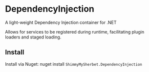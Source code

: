 # DependencyInjection
A light-weight Dependency Injection container for .NET

Allows for services to be registered during runtime, facilitating plugin loaders and staged loading.


## Install
Install via Nuget: nuget install `ShimmyMySherbet.DependencyInjection`
